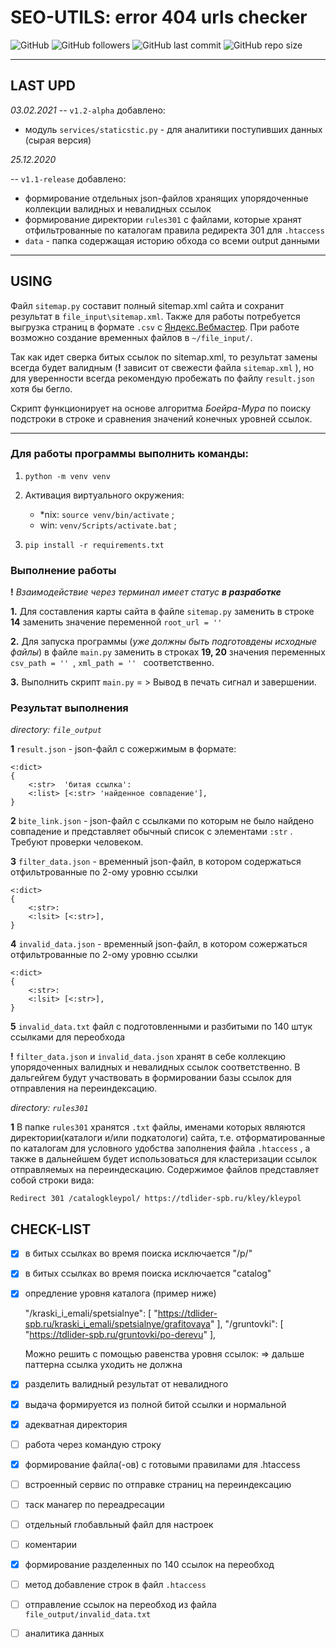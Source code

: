 # SEO-UTILS: error 404 urls checker

![GitHub](https://img.shields.io/github/license/StudioDivier/seo-urls?label=license) ![GitHub followers](https://img.shields.io/github/followers/aliensowo)
![GitHub last commit](https://img.shields.io/github/last-commit/StudioDivier/seo-urls) ![GitHub repo size](https://img.shields.io/github/repo-size/StudioDivier/seo-urls)

____

## LAST UPD

*03.02.2021*
-- `v1.2-alpha` добавлено:
* модуль `services/staticstic.py` - для аналитики поступивших данных (сырая версия) 


*25.12.2020*

--  `v1.1-release` добавлено: 
* формирование отдельных json-файлов хранящих упорядоченные 
коллекции валидных и невалидных ссылок
* формирование директории `rules301` с файлами, которые хранят отфильтрованные по каталогам 
    правила редиректа 301 для `.htaccess`
* `data` - папка содержащая историю обхода со всеми output данными
 

____

## USING

Файл `sitemap.py` составит полный sitemap.xml сайта и сохранит результат в `file_input\sitemap.xml`.
Также для работы потребуется выгрузка страниц в формате `.csv` с [Яндекс.Вебмастер](https://webmaster.yandex.ru).
При работе возможно создание временных файлов в `~/file_input/`.

Так как идет сверка битых ссылок по sitemap.xml, то результат замены всегда будет валидным
(**!** зависит от свежести файла `sitemap.xml` ),
но для уверенности всегда рекомендую пробежать по файлу `result.json` хотя бы бегло.


Скрипт функционирует на основе алгоритма *Боейра-Мура* по поиску подстроки в строке 
и сравнения значений конечных уровней ссылок.
____

### Для работы программы выполнить команды:

1. `python -m venv venv`

2. Активация виртуального окружения:

    * *nix: `source venv/bin/activate` ; 
    *  win: `venv/Scripts/activate.bat` ;
    
3. `pip install -r requirements.txt`

### Выполнение работы
**!**   _Взаимодействие через терминал имеет статус **в разработке**_

**1.** Для составления карты сайта в файле `sitemap.py` заменить в строке **14** заменить
значение переменной `root_url = '' `

**2.** Для запуска программы (*уже должны быть подготовдены исходные файлы*)  в файле `main.py`
заменить в строках **19, 20** значения переменных `csv_path = '' `, `xml_path = '' ` соответственно.


**3.** Выполнить скрипт `main.py` = > Вывод в печать сигнал и завершении.

### Результат выполнения
*directory: `file_output`*

**1** `result.json` - json-файл с сожержимым в формате:
    
    <:dict>
    {
        <:str>  'битая ссылка':
        <:list> [<:str> 'найденное совпадение'],
    }
    
**2** `bite_link.json` - json-файл с ссылками по которым не было найдено совпадение и 
представляет обычный список с элементами `:str` . Требуют проверки человеком.

**3** `filter_data.json` - временный json-файл, в котором содержаться отфильтрованные по 2-ому уровню ссылки

    <:dict>
    {
        <:str>:
        <:lsit> [<:str>],
    }
    
**4** `invalid_data.json` - временный json-файл, в котором сожержаться отфильтрованные по 2-ому уровню ссылки

    <:dict>
    {
        <:str>:
        <:lsit> [<:str>],
    }
    
   
**5** `invalid_data.txt` файл с подготовленными и разбитыми по 140 штук ссылками для переобхода 

 
**!** `filter_data.json` и `invalid_data.json` хранят в себе коллекцию упорядоченных валидных и невалидных 
ссылок соответственно. В дальгейгем будут участвовать в формировании базы ссылок для отправления на переиндексацию.

*directory: `rules301`*

**1** В папке `rules301` хранятся `.txt` файлы, именами которых являются директории(каталоги и/или подкатологи) сайта, 
т.е. отформатированные по каталогам для условного удобства заполнения файла `.htaccess` , 
а также в дальнейшем будет использоваться для кластеризации ссылок отправляемых на переиндескацию. 
Содержимое файлов представляет собой строки вида:

    Redirect 301 /catalogkleypol/ https://tdlider-spb.ru/kley/kleypol
 


## CHECK-LIST

    
- [x] в битых ссылках во время поиска исключается  "/p/"

- [x] в битых ссылках во время поиска исключается "catalog"

- [x] опредление уровня каталога (пример ниже)

    
    "/kraski_i_emali/spetsialnye": [
    "https://tdlider-spb.ru/kraski_i_emali/spetsialnye/grafitovaya"
    ],
    "/gruntovki": [
    "https://tdlider-spb.ru/gruntovki/po-derevu"
    ],
    
    Можно решить с помощью равенства уровня ссылок: 
        => дальше паттерна ссылка уходить не должна  
  
    
- [x] разделить валидный результат от невалидного

- [x] выдача формируется из полной битой ссылки и нормальной

- [x] адекватная директория

- [ ] работа через командую строку

- [x] формирование файла(-ов) с готовыми правилами для .htaccess

- [ ] встроенный сервис по отправке страниц на переиндексацию

- [ ] таск манагер по переадресации

- [ ] отдельный глобавльный файл для настроек

- [ ] коментарии

- [x] формирование разделенных по 140 ссылок на переобход

- [ ] метод добавление строк в файл `.htaccess`

- [ ] отправление ссылок на переобход из файла `file_output/invalid_data.txt`

- [ ] аналитика данных